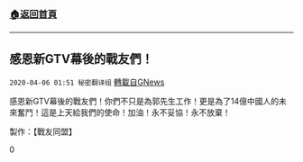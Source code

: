 ###  [:house:返回首頁](https://github.com/ourhimalayas/txt)
---

## 感恩新GTV幕後的戰友們！
`2020-04-06 01:51 秘密翻译组` [轉載自GNews](https://gnews.org/zh-hant/163462/)

感恩新GTV幕後的戰友們！你們不只是為郭先生工作！更是為了14億中國人的未來奮鬥！這是上天給我們的使命！加油！永不妥協！永不放棄！



製作：【戰友同盟】

0
